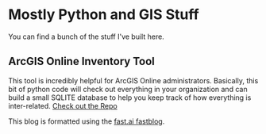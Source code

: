 # Mostly Python and GIS Stuff

You can find a bunch of the stuff I've built here.

## ArcGIS Online Inventory Tool
This tool is incredibly helpful for ArcGIS Online administrators.  Basically, this bit of python code will check out everything in your organization and can build a small SQLITE database to help you keep track of how everything is inter-related.
[Check out the Repo](https://github.com/DanCranford/agol-inventory)


This blog is formatted using the [fast.ai fastblog](https://www.fast.ai).
